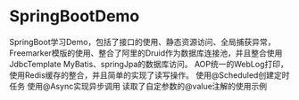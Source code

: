 # SpringBootDemo
SpringBoot学习Demo，包括了接口的使用、静态资源访问、全局捕获异常，Freemarker模版的使用、整合了阿里的Druid作为数据库连接池，并且整合使用JdbcTemplate
MyBatis、springJpa的数据库访问。
AOP统一的WebLog打印，使用Redis缓存的整合，并且简单的实现了读写操作。
使用@Scheduled创建定时任务
使用@Async实现异步调用
读取了自定参数的@value注解的使用示例